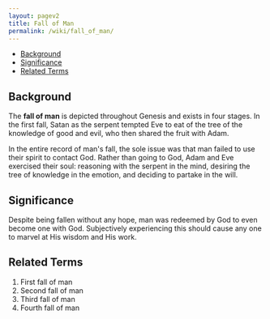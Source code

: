 ```yaml
---
layout: pagev2
title: Fall of Man
permalink: /wiki/fall_of_man/
---
```

- [Background](#background)
- [Significance](#significance)
- [Related Terms](#related-terms)

## Background

The **fall of man** is depicted throughout Genesis and exists in four stages. In the first fall, Satan as the serpent tempted Eve to eat of the tree of the knowledge of good and evil, who then shared the fruit with Adam. 

In the entire record of man's fall, the sole issue was that man failed to use their spirit to contact God. Rather than going to God, Adam and Eve exercised their soul: reasoning with the serpent in the mind, desiring the tree of knowledge in the emotion, and deciding to partake in the will.

## Significance

Despite being fallen without any hope, man was redeemed by God to even become one with God. Subjectively experiencing this should cause any one to marvel at His wisdom and His work.

## Related Terms

1. First fall of man
2. Second fall of man
3. Third fall of man
4. Fourth fall of man